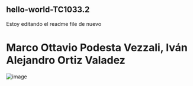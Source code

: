 ## hello-world-TC1033.2
Estoy editando el readme file de nuevo
# Marco Ottavio Podesta Vezzali, Iván Alejandro Ortiz Valadez

![image](https://user-images.githubusercontent.com/88684997/144454415-8121bd09-0d50-4c7b-b22a-2599993482fc.png)
